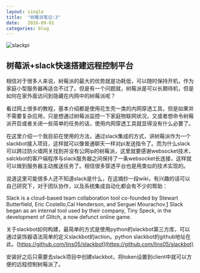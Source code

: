 ```yaml
---
layout: single
title:  "树莓派笔记:3"
date:   2016-09-01
categories: blog
---
```


![slackpi](http://treelineinteractive.com/blog/wp-content/uploads/2015/12/slack_and_raspberry_pi.jpg)

## 树莓派+slack快速搭建远程控制平台

相信对于很多人来说，树莓派的最大的优势就是功耗低，可以随时保持开机，作为家庭小型服务器再适合不过了。但是有一个问题就，树莓派是可以长期待机，但是如何在家外面访问到隐藏在内网中的树莓派呢？

看过网上很多的教程，基本介绍都是使用花生壳一类的内网穿透工具，但是如果并不需要复杂应用，只是想通过树莓派监控一下家庭物联网状况，又或者想命令树莓派开启或者关闭一些简单的任务的话，使用内网穿透工具就显得没有什么必要了。

在这里介绍一个我目前在使用的方法，通过slack集成的方式，讲树莓派作为一个slackbot接入项目，这样就可以像普通聊天一样对pi发送指令了。而为什么slack可以跨过防火墙网关找到并没有公网ip的树莓派，这里就要感谢websocket技术，salckbot的客户端程序与slack服务器之间保持了一条websocket长连接，这样就可以做到服务器主动推送任务了。相信很多穿透平台也是用类似的技术实现的。

说道这里可能很多人还不知道slack是什么，在这摘抄一段wiki，有兴趣的话可以自己研究下，对于团队协作，以及系统集成自动化都会有不少的帮助：

  Slack is a cloud-based team collaboration tool co-founded by Stewart Butterfield, Eric Costello,Cal Henderson, and Serguei Mourachov.[1](#) Slack began as an internal tool used by their company, Tiny Speck, in the development of Glitch, a now defunct online game.

关于slackbot如何构建，最简单的方式是使用python的slackbot第三方库，可以通过装饰器语法简单的定义slackbot的action。python slackbot的github地址在此。[https://github.com/lins05/slackbot](https://github.com/lins05/slackbot)

安装好之后只需要去slack项目中创建slackbot，将token设置到client中就可以方便的远程控制树莓派了。
